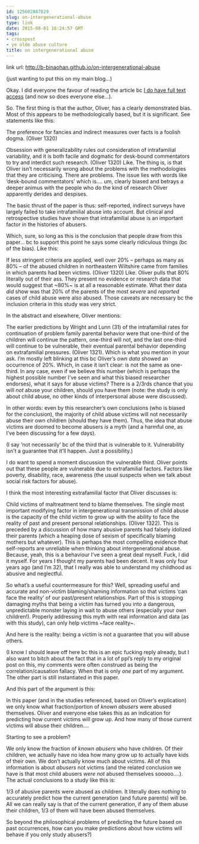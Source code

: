 ```yaml
---
id: 125602887829
slug: on-intergenerational-abuse
type: link
date: 2015-08-01 16:24:57 GMT
tags:
- crosspost
- ye olde abuse culture
title: on intergenerational abuse
---
```

link url: http://b-binaohan.github.io/on-intergenerational-abuse


<p>(just wanting to put this on my main blog&hellip;)</p>

<p>Okay. I did everyone the favour of reading the article bc <a href="http://biyuti.com/jy">I do have full text access</a> (and now so does everyone else&hellip;).</p>

<p>So. The first thing is that the author, Oliver, has a clearly demonstrated bias. Most of this appears to be methodologically based, but it is significant. See statements like this:</p>

<p>The preference for fancies and indirect measures over facts is a foolish dogma. (Oliver 1320)</p>

<p>Obsession with generalizability rules out consideration of intrafamilial variability, and it is both facile and dogmatic for desk-bound commentators to try and interdict such research. (Oliver 1320)
Like. The thing is, is that Oliver isn&rsquo;t necessarily wrong about the problems with the methodologies that they are criticising. There are problems. The issue lies with words like &lsquo;desk-bound commentators&rsquo; which is&hellip;. um, clearly biased and betrays a deeper animus with the people who do the kind of research Oliver apparently derides and despises. </p>

<p>The basic thrust of the paper is thus: self-reported, indirect surveys have largely failed to take intrafamilial abuse into account. But clinical and retrospective studies have shown that intrafamilial abuse is an important factor in the histories of abusers.</p>

<p>Which, sure, so long as this is the conclusion that people draw from this paper&hellip; bc to support this point he says some clearly ridiculous things (bc of the bias). Like this:</p>

<p>If less stringent criteria are applied, well over 20% &ndash; perhaps as many as 80% &ndash; of the abused children in northeastern Wiltshire came from families in which parents had been victims. (Oliver 1320)
Like. Oliver pulls that 80% literally out of their ass. They present no evidence or research data that would suggest that ~80%~ is at all a reasonable estimate. What their data <em>did</em> show was that 20% of the parents of the most <em>severe</em> and <em>reported</em> cases of child abuse were also abused. Those caveats are necessary bc the inclusion criteria in this study was very strict. </p>

<p>In the abstract and elsewhere, Oliver mentions: </p>

<p>The earlier predictions by Wright and Lunn (31) of the intrafamilial rates for continuation of problem family parental behavior were that one-third of the children will continue the pattern, one-third will not, and the last one-third will continue to be vulnerable, their eventual parental behavior depending on extrafamilial pressures. (Oliver 1321).
Which is what you mention in your ask. I&rsquo;m mostly left blinking at this bc Oliver&rsquo;s <em>own data</em> showed an occurrence of 20%. Which, in case it isn&rsquo;t clear: is not the same as one-third. In any case, even if we believe this number (which is perhaps the highest possible number I&rsquo;ve seen and what this biased researcher endorses), what it says for abuse victims? There is a 2/3rds chance that you will <em>not</em> abuse your children, should you have them (note: the study is only about child abuse, no other kinds of interpersonal abuse were discussed). </p>

<p>In other words: even by this researcher&rsquo;s own conclusions (who is biased for the conclusion), the majority of child abuse victims will not necessarily abuse their own children (should they have them). Thus, the idea that abuse victims are doomed to become abusers <em>is</em> a myth (and a harmful one, as I&rsquo;ve been discussing for a few days). </p>

<p>(I say &lsquo;not necessarily&rsquo; bc of the third that is vulnerable to it. Vulnerability isn&rsquo;t a guarantee that it&rsquo;ll happen. Just a possibility.)</p>

<p>I do want to spend a moment discussion the vulnerable third. Oliver points out that these people are vulnerable due to extrafamilial factors. Factors like poverty, disability, race, awareness (the usual suspects when we talk about social risk factors for abuse). </p>

<p>I think the most interesting extrafamilial factor that Oliver discusses is: </p>

<p>Child victims of maltreatment tend to blame themselves. The single most important modifying factor in intergenerational transmission of child abuse is the capacity of the child victim to grow up with the ability to face the reality of past and present personal relationships. (Oliver 1322). 
This is preceded by a discussion of how many abusive parents had falsely idolized their parents (which a heaping dose of sexism of specifically blaming mothers but whatever). This is perhaps the most compelling evidence that self-reports are unreliable when thinking about intergenerational abuse. Because, yeah, this is a behaviour I&rsquo;ve seen a great deal myself. Fuck, I did it myself. For years I thought my parents had been decent. It was only four years ago (and I&rsquo;m 32), that I really was able to understand my childhood as abusive and neglectful. </p>

<p>So what&rsquo;s a useful countermeasure for this? Well, spreading useful and accurate and non-victim blaming/shaming information so that victims &lsquo;can face the reality&rsquo; of our past/present relationships. Part of this is stopping damaging myths that being a victim has turned you into a dangerous, unpredictable monster laying in wait to abuse others (especially your own children!). Properly addressing this myth with real information and data (as with this study), can only help victims ~face reality~. </p>

<p>And here is the reality: being a victim is not a guarantee that you will abuse others. </p>

<p>(I know I should leave off here bc this is an epic fucking reply already, but I also want to bitch about the fact that in a lot of ppl&rsquo;s reply to my original post on this, my comments were often construed as being the correlation/causation fallacy. When that is only <em>one</em> part of my argument. The other part is still instantiated in this paper. </p>

<p>And this part of the argument is this:</p>

<p>In this paper (and in the studies referenced, based on Oliver&rsquo;s explication) we only know what fraction/portion of <em>known abusers</em> were abused themselves. Oliver and everyone else takes this as an indication for predicting how current victims will grow up. And how many of those current victims will abuse their children&hellip;.</p>

<p>Starting to see a problem?</p>

<p>We only know the fraction of <em>known abusers</em> who have children. Of their children, we actually have no idea how many grow up to actually have kids of their own. We don&rsquo;t actually know much about victims. All of this information is about <em>abusers</em> not victims (and the related conclusion we have is that most child abusers <em>were not</em> abused themselves sooooo&hellip;.). The actual conclusions to a study like this is:</p>

<p>1/3 of abusive parents were abused as children. It literally does <em>nothing</em> to accurately predict how the current generation (and future parents) will be. All we can really say is that of the current generation, if any of them abuse their children, 1/3 of them will have been abused themselves. </p>

<p>So beyond the philosophical problems of predicting the future based on past occurrences, how can you make predictions about how victims will behave if you only study abusers?)</p>

<br><br>